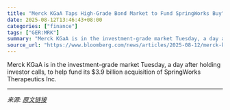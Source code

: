 ```yaml
---
title: "Merck KGaA Taps High-Grade Bond Market to Fund SpringWorks Buy"
date: 2025-08-12T13:46:43+08:00
categories: ["finance"]
tags: ["GER:MRK"]
summary: "Merck KGaA is in the investment-grade market Tuesday, a day after holding investor calls, to help fund its $3.9 billion acquisition of SpringWorks Therapeutics Inc."
source_url: "https://www.bloomberg.com/news/articles/2025-08-12/merck-kgaa-taps-high-grade-bond-market-to-fund-springworks-buy"
---
```


Merck KGaA is in the investment-grade market Tuesday, a day after holding investor calls, to help fund its $3.9 billion acquisition of SpringWorks Therapeutics Inc.

---

*来源: [原文链接](https://www.bloomberg.com/news/articles/2025-08-12/merck-kgaa-taps-high-grade-bond-market-to-fund-springworks-buy)*
